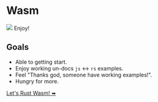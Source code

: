 # Wasm

![](/assets/kat.png) <span class="speech-bubble">Enjoy!</span>

## Goals

- Able to getting start.
- Enjoy working un-docs `js` ↔︎ `rs` examples.
- Feel "Thanks god, someone have working examples!".
- Hungry for more.

[Let's Rust Wasm! ➠](./setup.md)
